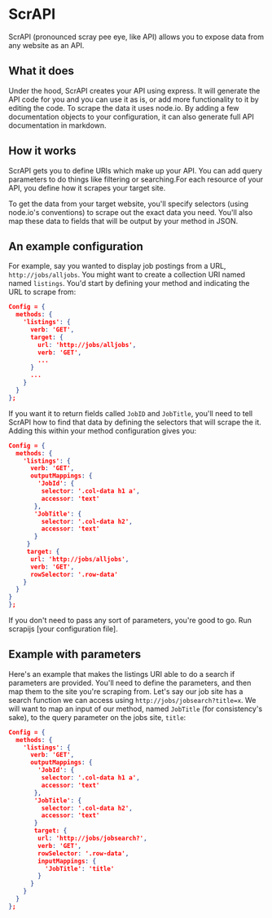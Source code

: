 # ScrAPI
ScrAPI (pronounced scray pee eye, like API) allows you to expose data from any website as an API.


## What it does
Under the hood, ScrAPI creates your API using express.  It will generate the API code for you and you can use it as is, or add more functionality to it by editing the code. To scrape the data it uses node.io. By adding a few documentation objects to your configuration, it can also generate full API documentation in markdown.


## How it works
ScrAPI gets you to define URIs which make up your API. You can add query parameters to do things like filtering or searching.For each resource of your API, you define how it scrapes your target site.

To get the data from your target website, you'll specify selectors (using node.io's conventions) to scrape out the exact data you need. You'll also map these data to fields that will be output by your method in JSON.


## An example configuration

For example, say you wanted to display job postings from a URL, `http://jobs/alljobs`. You might want to create a collection URI named named 
`listings`. You'd start by defining your method and indicating the URL to scrape from:

```JSON
Config = {
  methods: {
    'listings': {
      verb: 'GET',
      target: {
        url: 'http://jobs/alljobs',
        verb: 'GET',
        ...
      }
      ...
    }
  }
};
```

If you want it to return fields called `JobID` and `JobTitle`, you'll need to tell ScrAPI how to find that data by 
defining the selectors that will scrape the it. Adding this within your method configuration gives you:

```JSON
Config = {
  methods: {
    'listings': {
      verb: 'GET',
      outputMappings: {  
        'JobId': {
         selector: '.col-data h1 a',
         accessor: 'text'
       },
       'JobTitle': {
         selector: '.col-data h2',
         accessor: 'text'
       }
     }
     target: {
      url: 'http://jobs/alljobs',
      verb: 'GET',
      rowSelector: '.row-data'
    }
  }
}
};
```

If you don't need to pass any sort of parameters, you're good to go. Run scrapijs [your configuration file].

## Example with parameters

Here's an example that makes the listings URI able to do a search if parameters are provided. You'll need to define the parameters, and then map them to the site you're scraping from.  Let's say our job site has a search function we can access using  `http://jobs/jobsearch?title=x`.  We will want to map an input of our method, named `JobTitle` (for consistency's sake), to the query parameter on the jobs site, `title`:

```JSON
Config = {
  methods: {
    'listings': {
      verb: 'GET',
      outputMappings: {  
        'JobId': {
         selector: '.col-data h1 a',
         accessor: 'text'
       },
       'JobTitle': {
         selector: '.col-data h2',
         accessor: 'text'
       }
       target: {
        url: 'http://jobs/jobsearch?',
        verb: 'GET',
        rowSelector: '.row-data',
        inputMappings: {
          'JobTitle': 'title'
        }
      }
    }
  }
};
```

